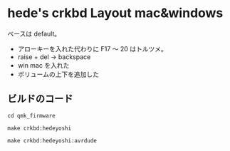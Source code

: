 # hede's crkbd Layout mac&windows

ベースは default。

-   アローキーを入れた代わりに F17 ～ 20 はトルツメ。
-   raise + del -> backspace
-   win mac を入れた
-   ボリュームの上下を追加した

## ビルドのコード

```
cd qmk_firmware

make crkbd:hedeyoshi

make crkbd:hedeyoshi:avrdude
```
